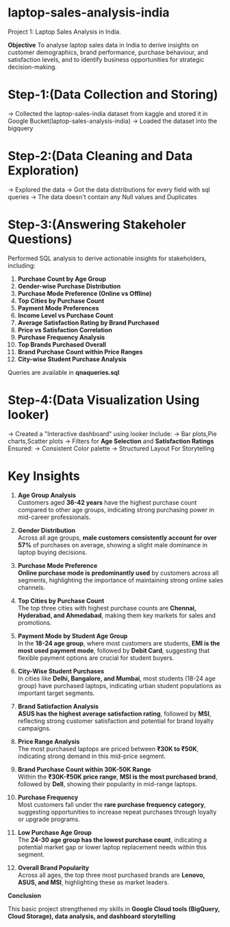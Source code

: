 # laptop-sales-analysis-india
Project 1: Laptop Sales Analysis in India.

**Objective**
To analyse laptop sales data in India to derive insights on customer demographics, brand performance, purchase behaviour, and satisfaction levels, and to identify business opportunities for strategic decision-making.


# Step-1:(Data Collection and Storing)
-> Collected the laptop-sales-india dataset from kaggle and stored it in Google Bucket(laptop-sales-analysis-india)
-> Loaded the dataset into the bigquery

# Step-2:(Data Cleaning and Data Exploration)
-> Explored the data
-> Got the data distributions for every field with sql queries
-> The data doesn't contain any Null values and Duplicates

# Step-3:(Answering Stakeholer Questions)
Performed SQL analysis to derive actionable insights for stakeholders, including:

1. **Purchase Count by Age Group**
2. **Gender-wise Purchase Distribution**
3. **Purchase Mode Preference (Online vs Offline)**
4. **Top Cities by Purchase Count**
5. **Payment Mode Preferences**
6. **Income Level vs Purchase Count**
7. **Average Satisfaction Rating by Brand Purchased**
8. **Price vs Satisfaction Correlation**
9. **Purchase Frequency Analysis**
10. **Top Brands Purchased Overall**
11. **Brand Purchase Count within Price Ranges**
12. **City-wise Student Purchase Analysis**

Queries are available in **qnaqueries.sql** 

# Step-4:(Data Visualization Using looker)
-> Created a "Interactive dashboard" using looker
Include:
    -> Bar plots,Pie charts,Scatter plots
    -> Filters for **Age Selection** and **Satisfaction Ratings**
Ensured:
    -> Consistent Color palette
    -> Structured Layout For Storytelling
  
# **Key Insights** 

1. **Age Group Analysis**  
   Customers aged **36-42 years** have the highest purchase count compared to other age groups,
   indicating strong purchasing power in mid-career professionals.

2. **Gender Distribution**  
   Across all age groups, **male customers consistently account for over 57%** of purchases on
   average, showing a slight male dominance in laptop buying decisions.

3. **Purchase Mode Preference**  
   **Online purchase mode is predominantly used** by customers across all segments, highlighting
    the importance of maintaining strong online sales channels.

4. **Top Cities by Purchase Count**  
   The top three cities with highest purchase counts are **Chennai, Hyderabad, and Ahmedabad**,
   making them key markets for sales and promotions.

5. **Payment Mode by Student Age Group**  
   In the **18-24 age group**, where most customers are students, **EMI is the most used payment mode**,
   followed by **Debit Card**, suggesting that flexible payment options are crucial for student buyers.

6. **City-Wise Student Purchases**  
   In cities like **Delhi, Bangalore, and Mumbai**, most students (18-24 age group) have purchased laptops,
   indicating urban student populations as important target segments.

7. **Brand Satisfaction Analysis**  
   **ASUS has the highest average satisfaction rating**, followed by **MSI**, reflecting strong customer
    satisfaction and potential for brand loyalty campaigns.

8. **Price Range Analysis**  
   The most purchased laptops are priced between **₹30K to ₹50K**, indicating strong demand in this mid-price segment.

9. **Brand Purchase Count within 30K-50K Range**  
   Within the **₹30K-₹50K price range**, **MSI is the most purchased brand**, followed by **Dell**, showing their
   popularity in mid-range laptops.

10. **Purchase Frequency**  
    Most customers fall under the **rare purchase frequency category**, suggesting opportunities to increase
    repeat purchases through loyalty or upgrade programs.

11. **Low Purchase Age Group**  
    The **24-30 age group has the lowest purchase count**, indicating a potential market gap or lower laptop
    replacement needs within this segment.

12. **Overall Brand Popularity**  
    Across all ages, the top three most purchased brands are **Lenovo, ASUS, and MSI**, highlighting these as market leaders.


 **Conclusion**

This basic project strengthened my skills in **Google Cloud tools (BigQuery, Cloud Storage), data analysis, and dashboard storytelling**
